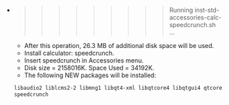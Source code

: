 * >>>>>>>>> Running inst-std-accessories-calc-speedcrunch.sh ...
  * After this operation, 26.3 MB of additional disk space will be used.
  * Install calculator: speedcrunch.
  * Insert speedcrunch in Accessories menu.
  * Disk size = 2158016K. Space Used = 34192K.
  * The following NEW packages will be installed:
  ```bash
  libaudio2 liblcms2-2 libmng1 libqt4-xml libqtcore4 libqtgui4 qtcore4-l10n
  speedcrunch
  ```
